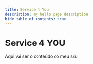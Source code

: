 ```yaml
---
title: Service 4 You
description: my hello page description
hide_table_of_contents: true
---
```


# Service 4 YOU

Aqui vai ser o conteúdo do meu s4u
